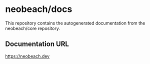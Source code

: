 # neobeach/docs

This repository contains the autogenerated documentation from the neobeach/core repository.

## Documentation URL
https://neobeach.dev
